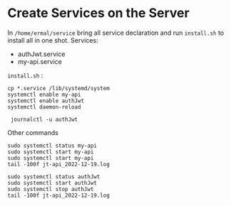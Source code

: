 # Create Services on the Server

In `/home/ermal/service` bring all service declaration and run `install.sh` to install all in one shot.
Services:
- authJwt.service
- my-api.service

`install.sh` :

    cp *.service /lib/systemd/system
    systemctl enable my-api
    systemctl enable authJwt
    systemctl daemon-reload
    
     journalctl -u authJwt

Other commands

    sudo systemctl status my-api
    sudo systemctl start my-api
    sudo systemctl start my-api
    tail -100f jt-api_2022-12-19.log
    
    sudo systemctl status authJwt
    sudo systemctl start authJwt
    sudo systemctl stop authJwt
    tail -100f jt-api_2022-12-19.log
    
    